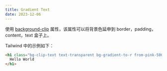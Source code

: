 ```yaml
---
title: Gradient Text
date: 2023-12-06
---
```


使用 [background-clip](https://developer.mozilla.org/zh-CN/docs/Web/CSS/background-clip) 属性，该属性可以将背景色延申到 border，padding，content，text 盒子上。

Tailwind 中的示例如下：

```html
<h1 class="bg-clip-text text-transparent bg-gradient-to-r from-pink-500 to-violet-500">
  Hello World
</h1>
```

